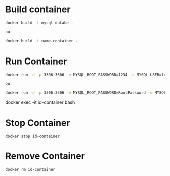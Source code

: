 # Build container 
```sh
docker build -t mysql-databe .

ou 

docker build -t name-container .
```

# Run Container

```sh
docker run -d -p 3306:3306 -e MYSQL_ROOT_PASSWORD=1234 -e MYSQL_USER=leandro -e MYSQL_PASSWORD=1234 -t mysql-databe

ou 

docker run -d -p 3306:3306 -e MYSQL_ROOT_PASSWORD=RootPassword -e MYSQL_USER=MainUser -e MYSQL_PASSWORD=MainPassword name-container
```

docker exec -it id-container bash

# Stop Container 
```
docker stop id-container
```

# Remove Container 
```
docker rm id-container
```